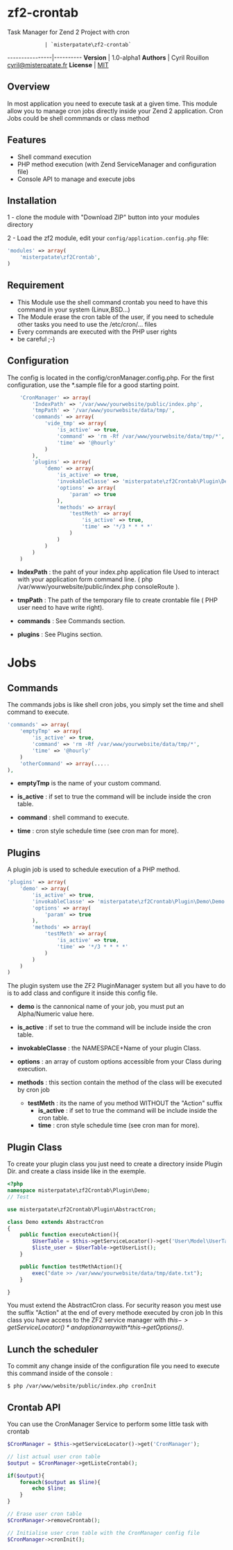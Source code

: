 zf2-crontab
===========

Task Manager for Zend 2 Project with cron

                | `misterpatate\zf2-crontab`
----------------|----------
**Version**     | 1.0-alpha1
**Authors**     | Cyril Rouillon <cyril@misterpatate.fr>
**License**     | [MIT](http://opensource.org/licenses/MIT)


## Overview

In most application you need to execute task at a given time. This module allow you to manage cron jobs 
directly inside your Zend 2 application.
Cron Jobs could be shell commmands or class method 

## Features

- Shell command execution
- PHP method execution (with Zend ServiceManager and configuration file)
- Console API to manage and execute jobs

## Installation

1 - clone the module with "Download ZIP" button into your modules directory

2 - Load the zf2 module, edit your `config/application.config.php` file:

```php
'modules' => array(
	'misterpatate\zf2Crontab',
)
```

## Requirement
- This Module use the shell command crontab you need to have this command in your system (Linux,BSD...)
- The Module erase the cron table of the user, if you need to schedule other tasks you need to use the /etc/cron/... files
- Every commands are executed with the PHP user rights
- be careful ;-)

## Configuration

The config is located in the config/cronManager.config.php.
For the first configuration, use the *.sample file for a good starting point.

```php
    'CronManager' => array(
        'IndexPath' => '/var/www/yourwebsite/public/index.php',
        'tmpPath' => '/var/www/yourwebsite/data/tmp/',
        'commands' => array(
            'vide_tmp' => array(
                'is_active' => true,
                'command' => 'rm -Rf /var/www/yourwebsite/data/tmp/*',
                'time' => '@hourly'
            )
        ),
        'plugins' => array(
            'demo' => array(
                'is_active' => true,
                'invokableClasse' => 'misterpatate\zf2Crontab\Plugin\Demo\Demo',
                'options' => array(
                    'param' => true
                ),
                'methods' => array(
                    'testMeth' => array(
                        'is_active' => true,
                        'time' => '*/3 * * * *'
                    )
                )
            )
        )
    )
```

- **IndexPath** : the paht of your index.php application file
    Used to interact with your application form command line. ( php /var/www/yourwebsite/public/index.php consoleRoute ).

- **tmpPath** : The path of the temporary file to create crontable file ( PHP user need to have write right).

- **commands** : See Commands section.

- **plugins** : See Plugins section.

# Jobs

## Commands
The commands jobs is like shell cron jobs, you simply set the time and shell command to execute.

```php
'commands' => array(
    'emptyTmp' => array(
        'is_active' => true,
        'command' => 'rm -Rf /var/www/yourwebsite/data/tmp/*',
        'time' => '@hourly'
    )
    'otherCommand' => array(.....
),
```

- **emptyTmp** is the name of your custom command.

- **is_active** : if set to true the command will be include inside the cron table.
- **command** : shell command to execute.
- **time** : cron style schedule time (see cron man for more).

## Plugins
A plugin job is used to schedule execution of a PHP method.

```php
'plugins' => array(
    'demo' => array(
        'is_active' => true,
        'invokableClasse' => 'misterpatate\zf2Crontab\Plugin\Demo\Demo',
        'options' => array(
            'param' => true
        ),
        'methods' => array(
            'testMeth' => array(
                'is_active' => true,
                'time' => '*/3 * * * *'
            )
        )
    )
)
```
The plugin system use the ZF2 PluginManager system but all you have to do is to add class and configure it inside this config file.

- **demo** is the cannonical name of your job, you must put an Alpha/Numeric value here.

- **is_active** : if set to true the command will be include inside the cron table.
- **invokableClasse** : the NAMESPACE+Name of your plugin Class.
- **options** : an array of custom options accessible from your Class during execution.
- **methods** : this section contain the method of the class will be executed by cron job
    - **testMeth** : its the name of you method WITHOUT the "Action" suffix
        - **is_active** : if set to true the command will be include inside the cron table.
        - **time** : cron style schedule time (see cron man for more).

## Plugin Class

To create your plugin class you just need to create a directory inside Plugin Dir. and create a class inside like in the exemple.

```php
<?php
namespace misterpatate\zf2Crontab\Plugin\Demo;
// Test

use misterpatate\zf2Crontab\Plugin\AbstractCron;

class Demo extends AbstractCron
{
    public function executeAction(){
        $UserTable = $this->getServiceLocator()->get('User\Model\UserTable');
        $liste_user = $UserTable->getUserList();
    }

    public function testMethAction(){
        exec("date >> /var/www/yourwebsite/data/tmp/date.txt");
    }

}

```

You must extend the AbstractCron class.
For security reason you mest use the suffix "Action" at the end of every methode executed by cron job
In this class you have access to the ZF2 service manager with *$this->getServiceLocator()* and option array with *$this->getOptions()*.

## Lunch the scheduler

To commit any change inside of the configuration file you need to execute this command inside of the console :

```shell
$ php /var/www/website/public/index.php cronInit
```

## Crontab API

You can use the CronManager Service to perform some little task with crontab

```php
$CronManager = $this->getServiceLocator()->get('CronManager');

// list actual user cron table
$output = $CronManager->getListeCrontab();

if($output){
    foreach($output as $line){
        echo $line;
    }
}

// Erase user cron table
$CronManager->removeCrontab();

// Initialise user cron table with the CronManager config file
$CronManager->cronInit();

```